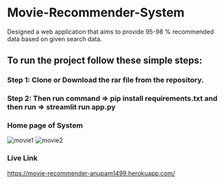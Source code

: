 # Movie-Recommender-System
Designed a web application that aims to provide 95-98 %  recommended data based on given search data. 


## To run the project follow these simple steps:  
### Step 1: Clone or Download the rar file from the repository.
### Step 2: Then run command => pip install requirements.txt and then run => streamlit run app.py



### Home page of System
![movie1](https://user-images.githubusercontent.com/41635465/187893845-9ddd767e-efa3-4b76-abd4-40b9d0314219.png)
![movie2](https://user-images.githubusercontent.com/41635465/187893861-98f4f323-3eec-469f-bb7a-99d3cb633aa8.png)




### Live Link
https://movie-recommender-anupam1499.herokuapp.com/
